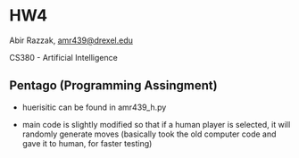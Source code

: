 # HW4

Abir Razzak, amr439@drexel.edu

CS380 - Artificial Intelligence

## Pentago (Programming Assingment)

- huerisitic can be found in amr439_h.py

- main code is slightly modified so that if a human player is selected, it will randomly generate moves (basically took the old computer code and gave it to human, for faster testing)